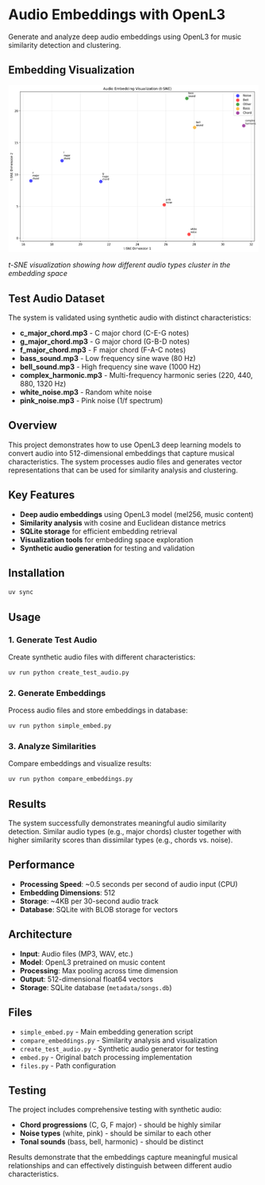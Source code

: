 # Audio Embeddings with OpenL3

Generate and analyze deep audio embeddings using OpenL3 for music similarity detection and clustering.

## Embedding Visualization

![Embedding Visualization](embedding_visualization.png)

*t-SNE visualization showing how different audio types cluster in the embedding space*

## Test Audio Dataset

The system is validated using synthetic audio with distinct characteristics:

- **c_major_chord.mp3** - C major chord (C-E-G notes)
- **g_major_chord.mp3** - G major chord (G-B-D notes) 
- **f_major_chord.mp3** - F major chord (F-A-C notes)
- **bass_sound.mp3** - Low frequency sine wave (80 Hz)
- **bell_sound.mp3** - High frequency sine wave (1000 Hz)
- **complex_harmonic.mp3** - Multi-frequency harmonic series (220, 440, 880, 1320 Hz)
- **white_noise.mp3** - Random white noise
- **pink_noise.mp3** - Pink noise (1/f spectrum)

## Overview

This project demonstrates how to use OpenL3 deep learning models to convert audio into 512-dimensional embeddings that capture musical characteristics. The system processes audio files and generates vector representations that can be used for similarity analysis and clustering.

## Key Features

- **Deep audio embeddings** using OpenL3 model (mel256, music content)
- **Similarity analysis** with cosine and Euclidean distance metrics
- **SQLite storage** for efficient embedding retrieval
- **Visualization tools** for embedding space exploration
- **Synthetic audio generation** for testing and validation

## Installation

```bash
uv sync
```

## Usage

### 1. Generate Test Audio
Create synthetic audio files with different characteristics:
```bash
uv run python create_test_audio.py
```

### 2. Generate Embeddings
Process audio files and store embeddings in database:
```bash
uv run python simple_embed.py
```

### 3. Analyze Similarities
Compare embeddings and visualize results:
```bash
uv run python compare_embeddings.py
```

## Results

The system successfully demonstrates meaningful audio similarity detection. Similar audio types (e.g., major chords) cluster together with higher similarity scores than dissimilar types (e.g., chords vs. noise).

## Performance

- **Processing Speed**: ~0.5 seconds per second of audio input (CPU)
- **Embedding Dimensions**: 512
- **Storage**: ~4KB per 30-second audio track
- **Database**: SQLite with BLOB storage for vectors

## Architecture

- **Input**: Audio files (MP3, WAV, etc.)
- **Model**: OpenL3 pretrained on music content
- **Processing**: Max pooling across time dimension
- **Output**: 512-dimensional float64 vectors
- **Storage**: SQLite database (`metadata/songs.db`)

## Files

- `simple_embed.py` - Main embedding generation script
- `compare_embeddings.py` - Similarity analysis and visualization
- `create_test_audio.py` - Synthetic audio generator for testing
- `embed.py` - Original batch processing implementation
- `files.py` - Path configuration

## Testing

The project includes comprehensive testing with synthetic audio:
- **Chord progressions** (C, G, F major) - should be highly similar
- **Noise types** (white, pink) - should be similar to each other
- **Tonal sounds** (bass, bell, harmonic) - should be distinct

Results demonstrate that the embeddings capture meaningful musical relationships and can effectively distinguish between different audio characteristics.